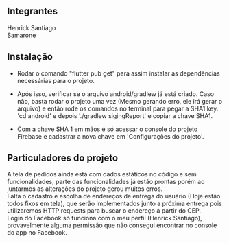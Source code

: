 ## Integrantes

 Henrick Santiago  
 Samarone

## Instalação

  - Rodar o comando "flutter pub get" para assim instalar as dependências necessárias para o projeto.
  
  - Após isso, verificar se o arquivo android/gradlew já está criado. Caso não, basta rodar o projeto uma vez (Mesmo gerando erro, ele irá gerar o arquivo) e então rode os comandos no terminal para pegar a SHA1 key. 'cd android' e depois './gradlew sigingReport' e copiar a chave SHA1. 
  
  - Com a chave SHA 1 em mãos é só acessar o console do projeto Firebase e cadastrar a nova chave em 'Configurações do projeto'. 

## Particuladores do projeto

  A tela de pedidos ainda está com dados estáticos no código e sem funcionalidades, parte das funcionalidades já estão prontas porém ao juntarmos as alterações do projeto gerou muitos erros.  
  Falta o cadastro e escolha de endereços de entrega do usuário (Hoje estão todos fixos em tela), que serão implementados junto a próxima entrega pois utilizaremos HTTP requests para buscar o endereço a partir do CEP.  
  Login do Facebook só funciona com o meu perfil (Henrick Santiago), provavelmente alguma permissão que não consegui encontrar no console do app no Facebook.
